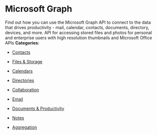 # Microsoft Graph


Find out how you can use the Microsoft Graph API to connect to the data that drives productivity - mail, calendar, contacts, documents, directory, devices, and more. API for accessing stored files and photos for personal and enterprise users with high resolution thumbnails and Microsoft Office APIs
**Categories**:

- [Contacts](https://github/awesome-apis/awesome-apis#contacts)

- [Files & Storage](https://github/awesome-apis/awesome-apis#files-and-storage)

- [Calendars](https://github/awesome-apis/awesome-apis#calendars)

- [Directories](https://github/awesome-apis/awesome-apis#directories)

- [Collaboration](https://github/awesome-apis/awesome-apis#collaboration)

- [Email](https://github/awesome-apis/awesome-apis#email)

- [Documents & Productivity](https://github/awesome-apis/awesome-apis#documents-and-productivity)

- [Notes](https://github/awesome-apis/awesome-apis#notes)

- [Aggregation](https://github/awesome-apis/awesome-apis#aggregation)



